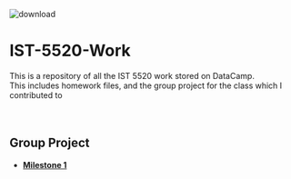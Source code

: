 ![download](https://user-images.githubusercontent.com/91383782/211230407-dcc1898c-80e2-4969-81b4-36d3813c05e8.jpg)


# IST-5520-Work
This is a repository of all the IST 5520 work stored on DataCamp. <br/>
This includes homework files, and the group project for the class which I contributed to <br/>
<br/><br/>

## Group Project
- __[Milestone 1](Milestone1)__
